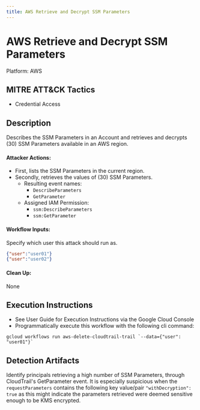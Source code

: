 ```yaml
---
title: AWS Retrieve and Decrypt SSM Parameters
---
```


# AWS Retrieve and Decrypt SSM Parameters


Platform: AWS

## MITRE ATT&CK Tactics


- Credential Access

## Description

Describes the SSM Parameters in an Account and retrieves and decrypts (30) SSM Parameters available in an AWS region.

#### Attacker Actions: 

- First, lists the SSM Parameters in the current region.
- Secondly, retrieves the values of (30) SSM Parameters.
  - Resulting event names: 
    - `DescribeParameters`
    - `GetParameter`
  - Assigned IAM Permission: 
    - `ssm:DescribeParameters`
    - `ssm:GetParameter`

#### Workflow Inputs: 
Specify which user this attack should run as.   
```json
{"user":"user01"}
{"user":"user02"}
```
#### Clean Up: 

None

## Execution Instructions

- See User Guide for Execution Instructions via the Google Cloud Console
- Programmatically execute this workflow with the following cli command:

```
gcloud workflows run aws-delete-cloudtrail-trail `--data={"user": "user01"}` 
```


## Detection Artifacts

Identify principals retrieving a high number of SSM Parameters, through CloudTrail's GetParameter event. It is especially suspicious when the `requestParameters` contains the following key value/pair `"withDecryption": true` as this might indicate the parameters retrieved were deemed sensitive enough to be KMS encrypted.



